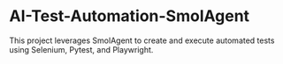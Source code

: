 # AI-Test-Automation-SmolAgent
This project leverages SmolAgent to create and execute automated tests using Selenium, Pytest, and Playwright.
